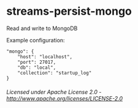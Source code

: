 streams-persist-mongo
=====================

Read and write to MongoDB

Example configuration:

    "mongo": {
        "host": "localhost",
        "port": 27017,
        "db": "local",
        "collection": "startup_log"
    }
    
###### Licensed under Apache License 2.0 - http://www.apache.org/licenses/LICENSE-2.0
